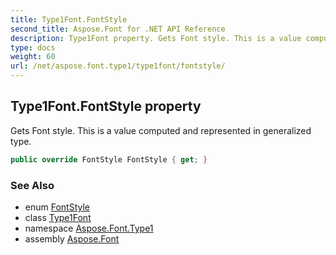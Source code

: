 ```yaml
---
title: Type1Font.FontStyle
second_title: Aspose.Font for .NET API Reference
description: Type1Font property. Gets Font style. This is a value computed and represented in generalized type
type: docs
weight: 60
url: /net/aspose.font.type1/type1font/fontstyle/
---
```

## Type1Font.FontStyle property

Gets Font style. This is a value computed and represented in generalized type.

```csharp
public override FontStyle FontStyle { get; }
```

### See Also

* enum [FontStyle](../../../aspose.font/fontstyle/)
* class [Type1Font](../)
* namespace [Aspose.Font.Type1](../../../aspose.font.type1/)
* assembly [Aspose.Font](../../../)


